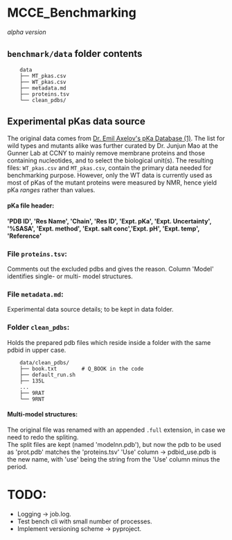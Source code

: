 # MCCE_Benchmarking
_alpha version_

## `benchmark/data` folder contents
```
	data
	├── MT_pkas.csv
	├── WT_pkas.csv
	├── metadata.md
	├── proteins.tsv
	└── clean_pdbs/
```

## Experimental pKas data source
The original data comes from [Dr. Emil Axelov's pKa Database (1)](http://compbio.clemson.edu/lab/software/5/). The list for wild types and mutants alike was further curated by Dr. Junjun Mao at the Gunner Lab at CCNY to
mainly remove membrane proteins and those containing nucleotides, and to select the biological unit(s). The resulting files: `WT_pkas.csv` and `MT_pkas.csv`, contain the primary data needed for benchmarking purpose.
However, only the WT data is currently used as most of pKas of the mutant proteins were measured by NMR, hence
yield pKa _ranges_ rather than values.

#### pKa file header:
**'PDB ID', 'Res Name', 'Chain', 'Res ID', 'Expt. pKa', 'Expt. Uncertainty', '%SASA', 'Expt. method', 'Expt. salt conc','Expt. pH', 'Expt. temp', 'Reference'**

### File `proteins.tsv`:
Comments out the excluded pdbs and gives the reason. Column 'Model' identifies single- or multi- model structures.

### File `metadata.md`:
Experimental data source details; to be kept in data folder.

### Folder `clean_pdbs`:
Holds the prepared pdb files which reside inside a folder with the same pdbid in upper case.
```
	data/clean_pdbs/
	├── book.txt		# Q_BOOK in the code
	├── default_run.sh
	├── 135L
	...
	├── 9RAT
	└── 9RNT
```

#### Multi-model structures:
The original file was renamed with an appended `.full` extension, in case we need to redo the spliting.  
The split files are kept (named 'modelnn.pdb'), but now the pdb to be used as 'prot.pdb' matches the 'proteins.tsv'
'Use' column -> pdbid_use.pdb is the new name, with 'use' being the string from the 'Use' column minus the period.

# TODO:
* Logging -> job.log.
* Test bench cli with small number of processes.
* Implement versioning scheme -> pyproject.
